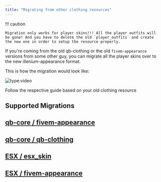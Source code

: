 ```yaml
---
title: "Migrating from other clothing resources"
---
```


!!! caution

    Migration only works for player skins!!! All the player outfits will be gone! And you have to delete the old `player_outfits` and create the new one in order to setup the resource properly.


If you're coming from the old qb-clothing or the old `fivem-appearance` versions from some other guy, you can migrate all the player skins over to the new illenium-appearance format.

This is how the migration would look like:

![type:video](https://streamable.com/e/ydxoqb)

Follow the respective guide based on your old clothing resource

## Supported Migrations

## [qb-core / fivem-appearance](qb-core/fivem-appearance.md)
## [qb-core / qb-clothing](qb-core/qb-clothing.md)
## [ESX / esx_skin](esx/esx_skin.md)
## [ESX / fivem-appearance](esx/fivem-appearance.md)
